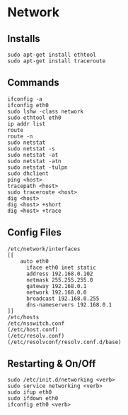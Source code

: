 # Network

## Installs

    sudo apt-get install ethtool
    sudo apt-get install traceroute

## Commands

    ifconfig -a
    ifconfig eth0
    sudo lshw -class network
    sudo ethtool eth0
    ip addr list
    route
    route -n
    sudo netstat
    sudo netstat -s
    sudo netstat -at
    sudo netstat -atn
    sudo netstat -tulpn
    sudo dhclient
    ping <host>
    tracepath <host>
    sudo traceroute <host>
    dig <host>
    dig <host> +short
    dig <host> +trace

## Config Files

    /etc/network/interfaces
    [[
        auto eth0
          iface eth0 inet static
          address 192.168.0.102
          netmask 255.255.255.0
          gateway 192.168.0.1
          network 192.168.0.0
          broadcast 192.168.0.255
          dns-nameservers 192.168.0.1
    ]]
    /etc/hosts
    /etc/nsswitch.conf
    (/etc/host.conf)
    (/etc/resolv.conf)
    (/etc/resolvconf/resolv.conf.d/base)

## Restarting & On/Off

    sudo /etc/init.d/networking <verb>
    sudo service networking <verb>
    sudo ifup eth0
    sudo ifdown eth0
    ifconfig eth0 <verb>
